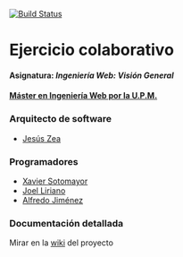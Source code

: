 [![Build Status](https://travis-ci.org/jzea/IWVG.SwC.JesusZea.svg?branch=develop)](https://travis-ci.org/jzea/IWVG.SwC.JesusZea)
# Ejercicio colaborativo 
#### Asignatura: *Ingeniería Web: Visión General*
#### [Máster en Ingeniería Web por la U.P.M.](http://miw.etsisi.upm.es)

### Arquitecto de software
* [Jesús Zea](https://github.com/jzea)

### Programadores
* [Xavier Sotomayor](https://github.com/b2lero)
* [Joel Liriano](https://github.com/jliriano)
* [Alfredo Jiménez](https://github.com/jajxa)

### Documentación detallada
Mirar en la [wiki](https://github.com/jzea/IWVG.SwC.JesusZea/wiki) del proyecto

